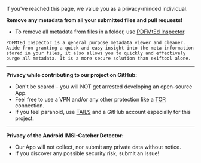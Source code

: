 If you've reached this page, we value you as a privacy-minded individual.

**Remove any metadata from all your submitted files and pull requests!**

* To remove all metadata from files in a folder, use [PDFMtEd Inspector](https://github.com/Glutanimate/PDFMtEd/raw/master/pdfmted-inspector).

```
PDFMtEd Inspector is a general purpose metadata viewer and cleaner.
Aside from granting a quick and easy insight into the meta information
stored in your files, it also allows you to quickly and effectively
purge all metadata. It is a more secure solution than exiftool alone.
```

---

**Privacy while contributing to our project on GitHub:**

* Don't be scared - you will NOT get arrested developing an open-source App.
* Feel free to use a VPN and/or any other protection like a [TOR](https://www.torproject.org) connection.
* If you feel paranoid, use [TAILS](https://tails.boum.org/) and a GitHub account especially for this project.

---

**Privacy of the Android IMSI-Catcher Detector:**

* Our App will not collect, nor submit any private data without notice.
* If you discover any possible security risk, submit an Issue!